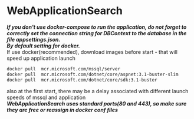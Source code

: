 # WebApplicationSearch
   ***If you don't use docker-compose to run the application, do not forget to correctly set the connection string for DBContext to the database in the file appsettings.json.  
By default setting for docker.***  
If use docker(recommended), download images before start - that will speed up application launch  
```bash
docker pull  mcr.microsoft.com/mssql/server
docker pull  mcr.microsoft.com/dotnet/core/aspnet:3.1-buster-slim
docker pull  mcr.microsoft.com/dotnet/core/sdk:3.1-buster
```
also at the first start, there may be a delay associated with different launch speeds of mssql and application  
***WebApplicationSearch uses standard ports(80 and 443), so make sure they are free or reassign in docker conf files***
